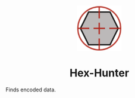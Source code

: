 <div align="center">
<p>
    <img alt="Hex-Hunter Logo" src="https://raw.githubusercontent.com/scholarsmate/Hex-Hunter/main/images/Hex-Hunter.png" width=120>
</p>

# Hex-Hunter

</div>

Finds encoded data.
